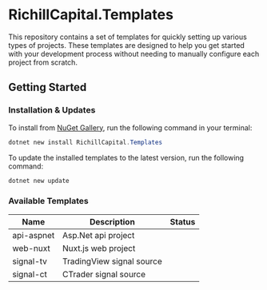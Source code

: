 # RichillCapital.Templates

This repository contains a set of templates for quickly setting up various types of projects. These templates are designed to help you get started with your development process without needing to manually configure each project from scratch.

## Getting Started

### Installation & Updates

To install from [NuGet Gallery](https://www.nuget.org/packages/RichillCapital.Templates), run the following command in your terminal:

```powershell
dotnet new install RichillCapital.Templates
```

To update the installed templates to the latest version, run the following command:

```powershell
dotnet new update
```

### Available Templates

| Name       | Description               | Status |
| ---------- | ------------------------- | ------ |
| api-aspnet | Asp.Net api project       |        |
| web-nuxt   | Nuxt.js web project       |        |
| signal-tv  | TradingView signal source |        |
| signal-ct  | CTrader signal source     |        |
